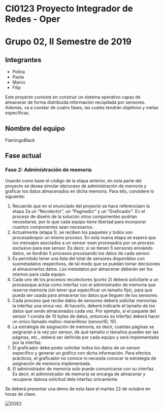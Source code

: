 # CI0123 Proyecto Integrador de Redes - Oper
# Grupo 02, II Semestre de 2019

## Integrantes

* Polina 
* Paola
* Marco
* Filip

Este proyecto consiste en construir un sistema operativo capaz de almacenar de forma distribuida información recopilada por sensores. Además, va a constar de cuatro fases, las cuales tendrán objetivos y metas específicas.
## Nombre del equipo 
FlamingoBlack

## Fase actual

### Fase 2: Administración de memoria

Usando como base el código de la etapa anterior, en esta parte del proyecto se desea simular elproceso de administración de memoria y graficar los datos almacenados en dicha memoria. Para ello, considere lo siguiente:
 1. Recuerde que en el enunciado del proyecto se hace referenciaen la etapa 2a un “Recolector”, un “Paginador” y un “Graficador”. En el proceso de diseño de la solución otros componentes podrían necesitarse, por lo que cada equipo tiene libertad para incorporar cuantos componentes sean necesarios.
 2. Actualmente (etapa 1), se reciben los paquetes y todos son procesadospor un mismo proceso. En esta nueva etapa se espera que los mensajes asociados a un sensor sean procesados por un proceso exclusivo para ese sensor. Es decir, si se tienen 5 sensores enviando datos, se tendrán 5 procesos procesando los datos de cada sensor. 
 3. Es permitido tener una lista del total de sensores disponibles con susmetadatos respectivos, de tal modo que se puedan tomar decisiones al almacenarlos datos. Los metadatos por almacenar deberán ser los mismos para cada equipo. 
 4. Cada uno de los procesos recolectores (punto 2) deberá solicitarle a un procesoque actúa como interfaz con el administrador de memoria que reserve memoria (sin tener que especificar un tamaño fijo), para que pueda ser usada para almacenar los datos que lleguen de los sensores. 
 5. Cada proceso que recibe datos de sensores deberá solicitar memoriaa la interfaz una única vez. Al hacerlo, deberá indicarle el tamaño de los datos que serán almacenados cada vez. Por ejemplo, si el paquete del sensor 1 consta de 10 bytes de datos, entonces su interfaz deberá hacer un único llamado malloc-maravilloso (sensorID, 10).
 6. La estrategia de asignación de memoria, es decir, cuántas páginas se asignarán a la vez por sensor, de qué tamaño o tamaños pueden ser las páginas, etc., deberá ser definida por cada equipo y será implementada por la interfaz. 
 7. El graficador debe poder solicitar todos los datos de un sensor específico y generar un gráfico con dicha información. Para efectos prácticos, el graficador no conoce ni necesita conocer la estrategia de asignación de memoria implementada. 
 8. El administrador de memoria solo puede comunicarse con su interfaz. Es decir, el administrador de memoria se encarga de almacenar y recuperar datosa solicitud dela interfaz únicamente. 

Se deberá presentar una demo de esta fase el martes 22 de octubre en horas de clase.

![DGE2](https://user-images.githubusercontent.com/54404955/66105390-9af38e80-e578-11e9-8281-c7f6aaa71614.png)

